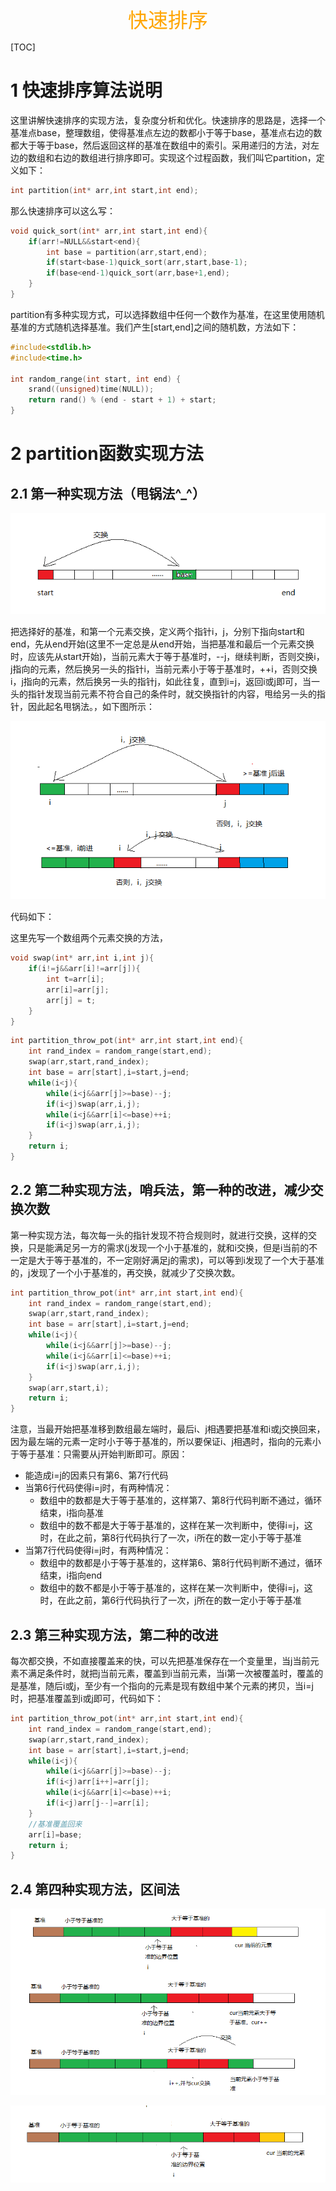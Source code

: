<center><font color="#FFA500" size="6">快速排序</font></center>

[TOC]

# 1 快速排序算法说明

这里讲解快速排序的实现方法，复杂度分析和优化。快速排序的思路是，选择一个基准点base，整理数组，使得基准点左边的数都小于等于base，基准点右边的数都大于等于base，然后返回这样的基准在数组中的索引。采用递归的方法，对左边的数组和右边的数组进行排序即可。实现这个过程函数，我们叫它partition，定义如下：

```C
int partition(int* arr,int start,int end);
```

那么快速排序可以这么写：

```C
void quick_sort(int* arr,int start,int end){
    if(arr!=NULL&&start<end){
        int base = partition(arr,start,end);
        if(start<base-1)quick_sort(arr,start,base-1);
        if(base<end-1)quick_sort(arr,base+1,end);
    }
}
```

partition有多种实现方式，可以选择数组中任何一个数作为基准，在这里使用随机基准的方式随机选择基准。我们产生[start,end]之间的随机数，方法如下：

```C
#include<stdlib.h>
#include<time.h>

int random_range(int start, int end) {
	srand((unsigned)time(NULL));
	return rand() % (end - start + 1) + start;
}
```

# 2 partition函数实现方法

## 2.1 第一种实现方法（甩锅法\^_\^）

![image-20200322234339285](md_img\image-20200322234339285.png)

把选择好的基准，和第一个元素交换，定义两个指针i，j，分别下指向start和end，先从end开始(这里不一定总是从end开始，当把基准和最后一个元素交换时，应该先从start开始)，当前元素大于等于基准时，--j，继续判断，否则交换i，j指向的元素，然后换另一头的指针i，当前元素小于等于基准时，++i，否则交换i，j指向的元素，然后换另一头的指针j，如此往复，直到i=j，返回i或j即可，当一头的指针发现当前元素不符合自己的条件时，就交换指针的内容，甩给另一头的指针，因此起名甩锅法。，如下图所示：

![image-20200323002305944](md_img\image-20200323002305944.png)

代码如下：

这里先写一个数组两个元素交换的方法，

```C
void swap(int* arr,int i,int j){
    if(i!=j&&arr[i]!=arr[j]){
        int t=arr[i];
        arr[i]=arr[j];
        arr[j] = t;
    }
}
```



```C
int partition_throw_pot(int* arr,int start,int end){
    int rand_index = random_range(start,end);
    swap(arr,start,rand_index);
    int base = arr[start],i=start,j=end;
    while(i<j){
        while(i<j&&arr[j]>=base)--j;
        if(i<j)swap(arr,i,j);
        while(i<j&&arr[i]<=base)++i;
        if(i<j)swap(arr,i,j);
    }
    return i;
}
```



## 2.2 第二种实现方法，哨兵法，第一种的改进，减少交换次数

第一种实现方法，每次每一头的指针发现不符合规则时，就进行交换，这样的交换，只是能满足另一方的需求(j发现一个小于基准的，就和i交换，但是i当前的不一定是大于等于基准的，不一定刚好满足j的需求)，可以等到i发现了一个大于基准的，j发现了一个小于基准的，再交换，就减少了交换次数。

```C
int partition_throw_pot(int* arr,int start,int end){
    int rand_index = random_range(start,end);
    swap(arr,start,rand_index);
    int base = arr[start],i=start,j=end;
    while(i<j){
        while(i<j&&arr[j]>=base)--j;
        while(i<j&&arr[i]<=base)++i;
        if(i<j)swap(arr,i,j);
    }
    swap(arr,start,i);
    return i;
}
```

注意，当最开始把基准移到数组最左端时，最后i、j相遇要把基准和i或j交换回来，因为最左端的元素一定时小于等于基准的，所以要保证i、j相遇时，指向的元素小于等于基准：只需要从j开始判断即可。原因：

- 能造成i=j的因素只有第6、第7行代码
- 当第6行代码使得i=j时，有两种情况：
  - 数组中的数都是大于等于基准的，这样第7、第8行代码判断不通过，循环结束，i指向基准
  - 数组中的数不都是大于等于基准的，这样在某一次判断中，使得i=j，这时，在此之前，第8行代码执行了一次，i所在的数一定小于等于基准
- 当第7行代码使得i=j时，有两种情况：
  - 数组中的数都是小于等于基准的，这样第6、第8行代码判断不通过，循环结束，i指向end
  - 数组中的数不都是小于等于基准的，这样在某一次判断中，使得i=j，这时，在此之前，第6行代码执行了一次，j所在的数一定小于等于基准

## 2.3 第三种实现方法，第二种的改进

每次都交换，不如直接覆盖来的快，可以先把基准保存在一个变量里，当j当前元素不满足条件时，就把j当前元素，覆盖到i当前元素，当i第一次被覆盖时，覆盖的是基准，随后i或j，至少有一个指向的元素是现有数组中某个元素的拷贝，当i=j时，把基准覆盖到i或j即可，代码如下：

```C
int partition_throw_pot(int* arr,int start,int end){
    int rand_index = random_range(start,end);
    swap(arr,start,rand_index);
    int base = arr[start],i=start,j=end;
    while(i<j){
        while(i<j&&arr[j]>=base)--j;
        if(i<j)arr[i++]=arr[j];
        while(i<j&&arr[i]<=base)++i;
        if(i<j)arr[j--]=arr[i];
    }
    //基准覆盖回来
    arr[i]=base;
    return i;
}
```

## 2.4 第四种实现方法，区间法

![image-20200323015756536](md_img\image-20200323015756536.png)

![image-20200323020221019](md_img\image-20200323020221019.png)

